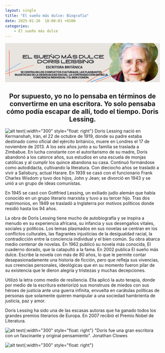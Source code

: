 ```yaml
---
layout: single
title: "El sueño más dulce: Biografía"
date: 2025-01-26  18:00:01 +0100
categories: 
    - El sueño más dulce
---
```

![alt text](</assets/img/banner doris lessing.png>)

 

<center><h2>Por supuesto, yo no lo pensaba en términos de convertirme en una escritora. Yo solo pensaba cómo podía escapar de allí, todo el tiempo. Doris Lessing.</h2></center>


![alt text](</assets/img/Premios ·Premio Somerset jhonny lennon.png>){:width="300" style="float: right"} Doris Lessing nació en  Kermanshah, Irán,  el 22 de octubre de 1919, donde su padre estaba destinado como oficial del ejército británico, muere en Londres el 17 de noviembre de 2013.  A los seis años junto a su familia se traslada a Zimbabue.  En lucha constante con el autoritarismo de su madre, Doris abandonó a los catorce años, sus estudios en una escuela de monjas católicas  y al cumplir los quince abandona su casa. Continuó formándose como autodidacta, cultivando la literatura. Con dieciocho años se trasladó a vivir a Salisbury, actual Harare. En 1939 se casó con el funcionario Frank Charles Wisdom   y tuvo dos hijos, John y Jean; se divorció en 1943 y se unió a un grupo de ideas comunistas. 


En 1945 se casó con Gottfried Lessing, un exiliado judío alemán que había conocido en un grupo literario marxista y tuvo a su tercer hijo. Tras dos  matrimonios, en 1949 se trasladó a Inglaterra por motivos políticos  donde residió hasta los 94 años.


La obra de Doris Lessing tiene mucho de autobiografía y se inspira a menudo en su experiencia africana, su infancia y sus desengaños vitales, sociales y políticos. Los temas plasmados en sus novelas se centran en los conflictos culturales, las flagrantes injusticias de la desigualdad racial, la contradicción entre la conciencia individual y el bien común. Su obra  abarca medio centenar de novelas. En 1962 publicó su novela más conocida, El cuaderno dorado, que la catapultó a la fama. En 2002 publica  El sueño más dulce. Escribe la novela con más de 80 años, lo que le permite contar desapasionadamente una historia de ficción, pero que refleja sus vivencias, sus creencias personales, ideológicas que en su momento fueron pilar de su existencia que le dieron alegría y tristezas y muchas decepciones.

Utilizó la letra como medio  de resiliencia. Ella aplicó la auto terapia, donde por medio de la escritura exteriorizó sus monstruos de miedos con sus héroes de justicia ante una guerra infinita, envuelta en carátulas políticas de personas que solamente quieren  manipular a una sociedad hambrienta de justicia, paz y amor.


Doris Lessing ha sido una de las escasas autoras que ha ganado todos los grandes premios literarios de Europa. En 2007 recibió el Premio Nobel de Literatura.     


![alt text](</assets/img/Premios ·Premio Somerset jhonny lennon.png>){:width="300" style="float: right"} "Doris fue una gran escritora con un fascinante y original pensamiento".    Jonathan Clowes



![alt text](</assets/img/Premios ·Premio Somerset jhonny lennon.png>){:width="300" style="float: right"} 